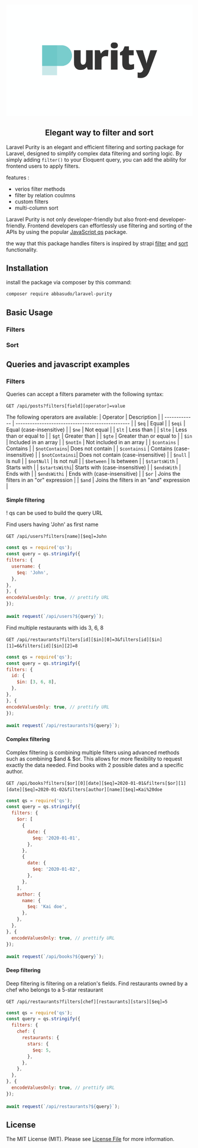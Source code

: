 <p align="center">
  <img src="/art/purity-logo.png" alt="Social Card of Laravel Purity">
  <h2 align="center">Elegant way to filter and sort</h2>
</p>

Laravel Purity is an elegant and efficient filtering and sorting package for Laravel, designed to simplify complex data filtering and sorting logic. By simply adding `filter()` to your Eloquent query, you can add the ability for frontend users to apply filters.

features :
 - verios filter methods
 - filter by relation coulmns
 - custom filters
 - multi-column sort

Laravel Purity is not only developer-friendly but also front-end developer-friendly. Frontend developers can effortlessly use filtering and sorting of the APIs by using the popular [JavaScript qs](https://www.npmjs.com/package/qs) package.

the way that this package handles filters is inspired by strapi [filter](https://docs.strapi.io/dev-docs/api/rest/filters-locale-publication#filtering) and [sort](https://docs.strapi.io/dev-docs/api/rest/sort-pagination#sorting) functionality.

## Installation
install the package via composer by this command:
   ```sh
   composer require abbasudo/laravel-purity 
   ```
## Basic Usage
### Filters
### Sort
## Queries and javascript examples
### Filters
Queries can accept a filters parameter with the following syntax:

`GET /api/posts?filters[field][operator]=value`

The following operators are available:
| Operator      | Description                                      |
| ------------- | ------------------------------------------------ |
| `$eq`         | Equal                                            |
| `$eqi`        | Equal (case-insensitive)                         |
| `$ne`         | Not equal                                        |
| `$lt`         | Less than                                        |
| `$lte`        | Less than or equal to                            |
| `$gt`         | Greater than                                     |
| `$gte`        | Greater than or equal to                         |
| `$in`         | Included in an array                             |
| `$notIn`      | Not included in an array                         |
| `$contains`   | Contains                                         |
| `$notContains`| Does not contain                                 |
| `$containsi`  | Contains (case-insensitive)                      |
| `$notContainsi`| Does not contain (case-insensitive)             |
| `$null`       | Is null                                          |
| `$notNull`    | Is not null                                      |
| `$between`    | Is between                                       |
| `$startsWith` | Starts with                                      |
| `$startsWithi`| Starts with (case-insensitive)                   |
| `$endsWith`   | Ends with                                        |
| `$endsWithi`  | Ends with (case-insensitive)                     |
| `$or`         | Joins the filters in an "or" expression          |
| `$and`        | Joins the filters in an "and" expression         |

#### Simple filtering

! qs can be used to build the query URL

Find users having 'John' as first name

`GET /api/users?filters[name][$eq]=John`
  ```js
  const qs = require('qs');
const query = qs.stringify({
  filters: {
    username: {
      $eq: 'John',
    },
  },
}, {
  encodeValuesOnly: true, // prettify URL
});

await request(`/api/users?${query}`);
  ```
Find multiple restaurants with ids 3, 6, 8

`GET /api/restaurants?filters[id][$in][0]=3&filters[id][$in][1]=6&filters[id][$in][2]=8`
  ```js
  const qs = require('qs');
const query = qs.stringify({
  filters: {
    id: {
      $in: [3, 6, 8],
    },
  },
}, {
  encodeValuesOnly: true, // prettify URL
});

await request(`/api/restaurants?${query}`);
  ```
#### Complex filtering
Complex filtering is combining multiple filters using advanced methods such as combining $and & $or. This allows for more flexibility to request exactly the data needed.
Find books with 2 possible dates and a specific author.

`GET /api/books?filters[$or][0][date][$eq]=2020-01-01&filters[$or][1][date][$eq]=2020-01-02&filters[author][name][$eq]=Kai%20doe`
```js
const qs = require('qs');
const query = qs.stringify({
  filters: {
    $or: [
      {
        date: {
          $eq: '2020-01-01',
        },
      },
      {
        date: {
          $eq: '2020-01-02',
        },
      },
    ],
    author: {
      name: {
        $eq: 'Kai doe',
      },
    },
  },
}, {
  encodeValuesOnly: true, // prettify URL
});

await request(`/api/books?${query}`);
```
#### Deep filtering
Deep filtering is filtering on a relation's fields.
Find restaurants owned by a chef who belongs to a 5-star restaurant

`GET /api/restaurants?filters[chef][restaurants][stars][$eq]=5`
```js
const qs = require('qs');
const query = qs.stringify({
  filters: {
    chef: {
      restaurants: {
        stars: {
          $eq: 5,
        },
      },
    },
  },
}, {
  encodeValuesOnly: true, // prettify URL
});

await request(`/api/restaurants?${query}`);
```
## License

The MIT License (MIT). Please see [License File](LICENSE.md) for more information.
